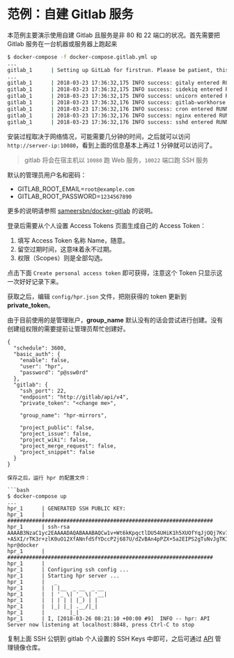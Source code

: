# 范例：自建 Gitlab 服务

本范例主要演示使用自建 Gitlab 且服务是非 80 和 22 端口的状况。首先需要把 Gitlab 服务在一台机器或服务器上跑起来

```bash
$ docker-compose -f docker-compose.gitlab.yml up
...
gitlab_1      | Setting up GitLab for firstrun. Please be patient, this could take a while...
...
gitlab_1      | 2018-03-23 17:36:32,175 INFO success: gitaly entered RUNNING state, process has stayed up for > than 1 seconds (startsecs)
gitlab_1      | 2018-03-23 17:36:32,175 INFO success: sidekiq entered RUNNING state, process has stayed up for > than 1 seconds (startsecs)
gitlab_1      | 2018-03-23 17:36:32,175 INFO success: unicorn entered RUNNING state, process has stayed up for > than 1 seconds (startsecs)
gitlab_1      | 2018-03-23 17:36:32,176 INFO success: gitlab-workhorse entered RUNNING state, process has stayed up for > than 1 seconds (startsecs)
gitlab_1      | 2018-03-23 17:36:32,176 INFO success: cron entered RUNNING state, process has stayed up for > than 1 seconds (startsecs)
gitlab_1      | 2018-03-23 17:36:32,176 INFO success: nginx entered RUNNING state, process has stayed up for > than 1 seconds (startsecs)
gitlab_1      | 2018-03-23 17:36:32,176 INFO success: sshd entered RUNNING state, process has stayed up for > than 1 seconds (startsecs)
```

安装过程取决于网络情况，可能需要几分钟的时间，之后就可以访问 `http://server-ip:10080`，看到上面的信息基本上再过 1 分钟就可以访问了。

> gitlab 将会在宿主机以 `10080` 跑 Web 服务，`10022` 端口跑 SSH 服务

默认的管理员用户名和密码：

- GITLAB_ROOT_EMAIL=`root@example.com`
- GITLAB_ROOT_PASSWORD=`1234567890`

更多的说明请参照 [sameersbn/docker-gitlab](https://github.com/sameersbn/docker-gitlab) 的说明。

登录后需要从个人设置 Access Tokens 页面生成自己的 Access Token：

1. 填写 Access Token 名称 Name，随意。
2. 留空过期时间，这意味着永不过期。
3. 权限（Scopes）则是全部勾选。

点击下面 `Create personal access token` 即可获得，注意这个 Token 只显示这一次好好记录下来。

获取之后，编辑 `config/hpr.json` 文件，把刚获得的 token 更新到 **private_token**。

由于目前使用的是管理账户，**group_name** 默认没有的话会尝试进行创建。没有创建组权限的需要提前让管理员帮忙创建好。

```
{
  "schedule": 3600,
  "basic_auth": {
    "enable": false,
    "user": "hpr",
    "password": "p@ssw0rd"
  },
  "gitlab": {
    "ssh_port": 22,
    "endpoint": "http://gitlab/api/v4",
    "private_token": "<change me>",

    "group_name": "hpr-mirrors",

    "project_public": false,
    "project_issue": false,
    "project_wiki": false,
    "project_merge_request": false,
    "project_snippet": false
  }
}

保存之后，运行 hpr 的配置文件：

```bash
$ docker-compose up
...
hpr_1      | GENERATED SSH PUBLIC KEY:
hpr_1      | ##################################################################
hpr_1      | ssh-rsa AAAAB3NzaC1yc2EAAAADAQABAAABAQCw1v+Wt6kKpqctlDU54UHiK1h5XUOfYqJjOQj7Kv7CIsPfI2S8MrD0ze3vMFXabznG5/pH0yXed6BehUwF4jsVmm45lMwWayDYCoFtEzLXozNi9kSqBaR5B8ppkqnGekybt/T/1I4lr93bhyPSjmKuqZC
+A5XI/rTK3r+zlK0uO12XfANnfdSfYDccP2j687U/dZvBAn4pPZX+5a2EIPS2gTuNvJgTKIHYllPXlIEAeIxQwDEB7hzaFz25VNwihPkUR2oXHiRVbDhSRgvZhmf73muTY0EP79TrGh6Fl3OKafUOSIuYDIgQxj4AREw6H1BaZIcptTGX6DWLM9UZtWXT hpr@docker
hpr_1      | ##################################################################
hpr_1      |
hpr_1      | Configuring ssh config ...
hpr_1      | Starting hpr server ...
hpr_1      |   _
hpr_1      |  | |__  _ __  _ __
hpr_1      |  | '_ \| '_ \| '__|
hpr_1      |  | | | | |_) | |
hpr_1      |  |_| |_| .__/|_|
hpr_1      |        |_|
hpr_1      | I, [2018-03-26 08:21:10 +00:00 #9]  INFO -- hpr: API Server now listening at localhost:8848, press Ctrl-C to stop
```

复制上面 SSH 公钥到 gitlab 个人设置的 SSH Keys 中即可，之后可通过 [API](https://icyleaf.github.io/hpr/#/api) 管理镜像仓库。
